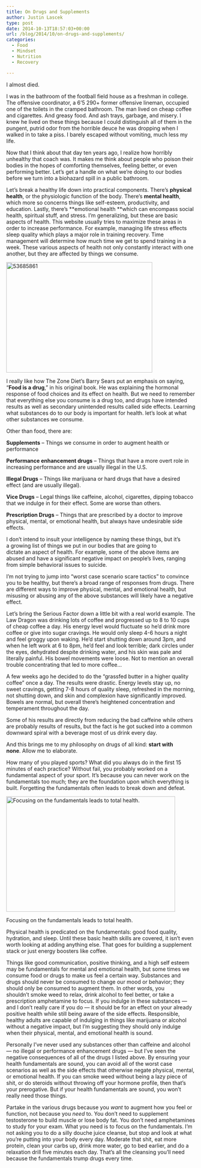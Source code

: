 ```yaml
---
title: On Drugs and Supplements
author: Justin Lascek
type: post
date: 2014-10-13T18:57:03+00:00
url: /blog/2014/10/on-drugs-and-supplements/
categories:
  - Food
  - Mindset
  - Nutrition
  - Recovery

---
```

I almost died.

I was in the bathroom of the football field house as a freshman in college. The offensive coordinator, a 6&#8217;5 290+ former offensive lineman, occupied one of the toilets in the cramped bathroom. The man lived on cheap coffee and cigarettes. And greasy food. And ash trays, garbage, and misery. I knew he lived on these things because I could distinguish all of them in the pungent, putrid odor from the horrible deuce he was dropping when I walked in to take a piss. I barely escaped without vomiting, much less my life.

Now that I think about that day ten years ago, I realize how horribly unhealthy that coach was. It makes me think about people who poison their bodies in the hopes of comforting themselves, feeling better, or even performing better. Let&#8217;s get a handle on what we&#8217;re doing to our bodies before we turn into a biohazard spill in a public bathroom.

Let&#8217;s break a healthy life down into practical components. There&#8217;s **physical health**, or the physiologic function of the body. There&#8217;s **mental health**, which more so concerns things like self-esteem, productivity, and education. Lastly, there&#8217;s **emotional health **which can encompass social health, spiritual stuff, and stress. I&#8217;m generalizing, but these are basic aspects of health. This website usually tries to maximize these areas in order to increase performance. For example, managing life stress effects sleep quality which plays a major role in training recovery. Time management will determine how much time we get to spend training in a week. These various aspects of health not only constantly interact with one another, but they are affected by things we consume.

[<img data-attachment-id="10409" data-permalink="/blog/2014/10/on-drugs-and-supplements/attachment/53685861/" data-orig-file="/2014/10/53685861.jpg" data-orig-size="500,375" data-comments-opened="1" data-image-meta="{&quot;aperture&quot;:&quot;0&quot;,&quot;credit&quot;:&quot;&quot;,&quot;camera&quot;:&quot;&quot;,&quot;caption&quot;:&quot;&quot;,&quot;created_timestamp&quot;:&quot;0&quot;,&quot;copyright&quot;:&quot;&quot;,&quot;focal_length&quot;:&quot;0&quot;,&quot;iso&quot;:&quot;0&quot;,&quot;shutter_speed&quot;:&quot;0&quot;,&quot;title&quot;:&quot;&quot;}" data-image-title="53685861" data-image-description="" data-medium-file="/2014/10/53685861-200x150.jpg" data-large-file="/2014/10/53685861-450x337.jpg" class="aligncenter  wp-image-10409" src="/2014/10/53685861-450x337.jpg" alt="53685861" width="389" height="294" srcset="/2014/10/53685861-150x112.jpg 150w, /2014/10/53685861-200x150.jpg 200w" sizes="(max-width: 389px) 100vw, 389px" />][1]

I really like how The Zone Diet&#8217;s Barry Sears put an emphasis on saying, &#8220;**Food is a drug**,&#8221; in his original book. He was explaining the hormonal response of food choices and its effect on health. But we need to remember that everything else you consume is a drug too, and drugs have intended results as well as secondary unintended results called side effects. Learning what substances do to our body is important for health. let&#8217;s look at what other substances we consume.

Other than food, there are:
  
**Supplements** &#8211; Things we consume in order to augment health or performance
  
**Performance enhancement drugs** &#8211; Things that have a more overt role in increasing performance and are usually illegal in the U.S.
  
**Illegal Drugs** &#8211; Things like marijuana or hard drugs that have a desired effect (and are usually illegal).
  
**Vice Drugs** &#8211; Legal things like caffeine, alcohol, cigarettes, dipping tobacco that we indulge in for their effect. Some are worse than others.
  
**Prescription Drugs** &#8211; Things that are prescribed by a doctor to improve physical, mental, or emotional health, but always have undesirable side effects.

I don&#8217;t intend to insult your intelligence by naming these things, but it&#8217;s a growing list of things we put in our bodies that are going to dictate an aspect of health. For example, some of the above items are abused and have a significant negative impact on people&#8217;s lives, ranging from simple behavioral issues to suicide.

I&#8217;m not trying to jump into &#8220;worst case scenario scare tactics&#8221; to convince you to be healthy, but there&#8217;s a broad range of responses from drugs. There are different ways to improve physical, mental, and emotional health, but misusing or abusing any of the above substances will likely have a negative effect.

Let&#8217;s bring the Serious Factor down a little bit with a real world example. The Law Dragon was drinking lots of coffee and progressed up to 8 to 10 cups of cheap coffee a day. His energy level would fluctuate so he&#8217;d drink more coffee or give into sugar cravings. He would only sleep 4-6 hours a night and feel groggy upon waking. He&#8217;d start shutting down around 3pm, and when he left work at 6 to 8pm, he&#8217;d feel and look terrible; dark circles under the eyes, dehydrated despite drinking water, and his skin was pale and literally painful. His bowel movements were loose. Not to mention an overall trouble concentrating that led to more coffee&#8230;

A few weeks ago he decided to do the &#8220;grassfed butter in a higher quality coffee&#8221; once a day. The results were drastic. Energy levels stay up, no sweet cravings, getting 7-8 hours of quality sleep, refreshed in the morning, not shutting down, and skin and complexion have significantly improved. Bowels are normal, but overall there&#8217;s heightened concentration and temperament throughout the day.

Some of his results are directly from reducing the bad caffeine while others are probably results of results, but the fact is he got sucked into a common downward spiral with a beverage most of us drink every day.

And this brings me to my philosophy on drugs of all kind: **start with none**. Allow me to elaborate.

How many of you played sports? What did you always do in the first 15 minutes of each practice? Without fail, you probably worked on a fundamental aspect of your sport. It&#8217;s because you can never work on the fundamentals too much; they are the foundation upon which everything is built. Forgetting the fundamentals often leads to break down and defeat.

<div id="attachment_10410" style="width: 460px" class="wp-caption aligncenter">
  <a href="/2014/10/Big_b2a56d_2983464.gif"><img aria-describedby="caption-attachment-10410" data-attachment-id="10410" data-permalink="/blog/2014/10/on-drugs-and-supplements/big_b2a56d_2983464/" data-orig-file="/2014/10/Big_b2a56d_2983464.gif" data-orig-size="507,347" data-comments-opened="1" data-image-meta="{&quot;aperture&quot;:&quot;0&quot;,&quot;credit&quot;:&quot;&quot;,&quot;camera&quot;:&quot;&quot;,&quot;caption&quot;:&quot;&quot;,&quot;created_timestamp&quot;:&quot;0&quot;,&quot;copyright&quot;:&quot;&quot;,&quot;focal_length&quot;:&quot;0&quot;,&quot;iso&quot;:&quot;0&quot;,&quot;shutter_speed&quot;:&quot;0&quot;,&quot;title&quot;:&quot;&quot;}" data-image-title="Big_b2a56d_2983464" data-image-description="" data-medium-file="/2014/10/Big_b2a56d_2983464-200x136.gif" data-large-file="/2014/10/Big_b2a56d_2983464-450x307.gif" class="wp-image-10410 size-large" src="/2014/10/Big_b2a56d_2983464-450x307.gif" alt="Focusing on the fundamentals leads to total health. " width="450" height="307" srcset="/2014/10/Big_b2a56d_2983464-450x307.gif 450w, /2014/10/Big_b2a56d_2983464-150x102.gif 150w, /2014/10/Big_b2a56d_2983464-200x136.gif 200w, /2014/10/Big_b2a56d_2983464-438x300.gif 438w" sizes="(max-width: 450px) 100vw, 450px" /></a>
  
  <p id="caption-attachment-10410" class="wp-caption-text">
    Focusing on the fundamentals leads to total health.
  </p>
</div>

Physical health is predicated on the fundamentals: good food quality, hydration, and sleep. Until these basic health skills are covered, it isn&#8217;t even worth looking at adding anything else. That goes for building a supplement stack or just energy boosters like coffee.

Things like good communication, positive thinking, and a high self esteem may be fundamentals for mental and emotional health, but some times we consume food or drugs to make us feel a certain way. Substances and drugs should never be consumed to change our mood or behavior; they should only be consumed to augment them. In other words, you shouldn&#8217;t smoke weed to relax, drink alcohol to feel better, or take a prescription amphetamine to focus. If you indulge in these substances &#8212; and I don&#8217;t really care if you do &#8212; it should be for an effect on your already positive health while still being aware of the side effects. Responsible, healthy adults are capable of indulging in things like marijuana or alcohol without a negative impact, but I&#8217;m suggesting they should only indulge when their physical, mental, and emotional health is sound.

Personally I&#8217;ve never used any substances other than caffeine and alcohol &#8212; no illegal or performance enhancement drugs &#8212; but I&#8217;ve seen the negative consequences of all of the drugs I listed above. By ensuring your health fundamentals are sound, you can avoid all of the worst case scenarios as well as the side effects that otherwise negate physical, mental, or emotional health. If you can smoke weed without being a lazy piece of shit, or do steroids without throwing off your hormone profile, then that&#8217;s your prerogative. But if your health fundamentals are sound, you won&#8217;t really need those things.

Partake in the various drugs because you _want_ to augment how you feel or function, not because you _need_ to. You don&#8217;t need to supplement testosterone to build muscle or lose body fat. You don&#8217;t need amphetamines to study for your exam. What you need is to focus on the fundamentals. I&#8217;m not asking you to do a silly douche juice cleanse, but stop and look at what you&#8217;re putting into your body every day. Moderate that shit, eat more protein, clean your carbs up, drink more water, go to bed earlier, and do a relaxation drill five minutes each day. That&#8217;s all the cleansing you&#8217;ll need because the fundamentals trump drugs every time.

 [1]: /2014/10/53685861.jpg

